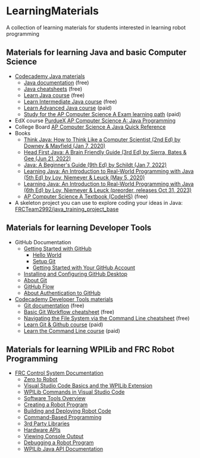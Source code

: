 # LearningMaterials

A collection of learning materials for students interested in learning robot programming

## Materials for learning Java and basic Computer Science

- [Codecademy Java materials](https://www.codecademy.com/catalog/language/java)
  - [Java documentation](https://www.codecademy.com/resources/docs/java) (free)
  - [Java cheatsheets](https://www.codecademy.com/resources/cheatsheets/language/java) (free)
  - [Learn Java course](https://www.codecademy.com/learn/learn-java) (free)
  - [Learn Intermediate Java course](https://www.codecademy.com/learn/learn-intermediate-java) (free)
  - [Learn Advanced Java course](https://www.codecademy.com/learn/learn-advanced-java) (paid)
  - [Study for the AP Computer Science A Exam learning path](https://www.codecademy.com/learn/paths/ap-computer-science-a) (paid)
- EdX course [PurdueX AP Computer Science A: Java Programming](https://learning.edx.org/course/course-v1:PurdueX+CS180.1x+3T2019a/home)
- College Board [AP Computer Science A Java Quick Reference](https://apstudents.collegeboard.org/ap/pdf/ap-computer-science-a-java-quick-reference_0.pdf)
- Books
  - [Think Java: How to Think Like a Computer Scientist (2nd Ed) by Downey & Mayfield (Jan 7, 2020)](https://www.amazon.com/Think-Java-Like-Computer-Scientist/dp/1492072508)
  - [Head First Java: A Brain Friendly Guide (3rd Ed) by Sierra, Bates & Gee (Jun 21, 2022)](https://www.amazon.com/Head-First-Java-Brain-Friendly-Guide/dp/1491910771)
  - [Java: A Beginner's Guide (9th Ed) by Schildt (Jan 7, 2022)](https://www.amazon.com/Java-Beginners-Guide-Herbert-Schildt/dp/1260463559)
  - [Learning Java: An Introduction to Real-World Programming with Java (5th Ed) by Loy, Niemeyer & Leuck (May 5, 2020)](https://www.amazon.com/Learning-Java-Introduction-Real-World-Programming/dp/1492056278)
  - [Learning Java: An Introduction to Real-World Programming with Java (6th Ed) by Loy, Niemeyer & Leuck (preorder, releases Oct 31, 2023)](https://www.amazon.com/Learning-Java-Introduction-Real-World-Programming/dp/1098145534)
  - [AP Computer Science A Textbook (CodeHS)](https://codehs.com/textbook/apcsa_textbook/) (free)
- A skeleton project you can use to explore coding your ideas in Java: [FRCTeam2992/java_training_project_base](https://github.com/FRCTeam2992/java_training_project_base)

## Materials for learning Developer Tools

- GitHub Documentation
  - [Getting Started with GitHub](https://docs.github.com/en/get-started)
    - [Hello World](https://docs.github.com/en/get-started/quickstart/hello-world)
    - [Setup Git](https://docs.github.com/en/get-started/quickstart/set-up-git)
    - [Getting Started with Your GitHub Account](https://docs.github.com/en/get-started/onboarding/getting-started-with-your-github-account)
  - [Installing and Configuring GitHub Desktop](https://docs.github.com/en/desktop/installing-and-configuring-github-desktop)
  - [About Git](https://docs.github.com/en/get-started/using-git/about-git)
  - [GitHub Flow](https://docs.github.com/en/get-started/quickstart/github-flow)
  - [About Authentication to GitHub](https://docs.github.com/en/authentication/keeping-your-account-and-data-secure/about-authentication-to-github)
- [Codecademy Developer Tools materials](https://www.codecademy.com/catalog/subject/developer-tools)
  - [Git documentation](https://www.codecademy.com/resources/docs/git) (free)
  - [Basic Git Workflow cheatsheet](https://www.codecademy.com/learn/learn-git/modules/learn-git-git-workflow-u/cheatsheet) (free)
  - [Navigating the File System via the Command Line cheatsheet](https://www.codecademy.com/learn/learn-the-command-line/modules/learn-the-command-line-navigation/cheatsheet) (free)
  - [Learn Git & Github course](https://www.codecademy.com/learn/learn-git) (paid)
  - [Learn the Command Line course](https://www.codecademy.com/learn/learn-the-command-line) (paid)

## Materials for learning WPILib and FRC Robot Programming

- [FRC Control System Documentation](https://docs.wpilib.org/en/stable/index.html)
  - [Zero to Robot](https://docs.wpilib.org/en/stable/docs/zero-to-robot/introduction.html)
  - [Visual Studio Code Basics and the WPILib Extension](https://docs.wpilib.org/en/stable/docs/software/vscode-overview/vscode-basics.html#visual-studio-code-basics-and-the-wpilib-extension)
  - [WPILib Commands in Visual Studio Code](https://docs.wpilib.org/en/stable/docs/software/vscode-overview/wpilib-commands-vscode.html#wpilib-commands-in-visual-studio-code)
  - [Software Tools Overview](https://docs.wpilib.org/en/stable/docs/controls-overviews/control-system-software.html)
  - [Creating a Robot Program](https://docs.wpilib.org/en/stable/docs/software/vscode-overview/creating-robot-program.html#creating-a-robot-program)
  - [Building and Deploying Robot Code](https://docs.wpilib.org/en/stable/docs/software/vscode-overview/deploying-robot-code.html#building-and-deploying-robot-code)
  - [Command-Based Programming](https://docs.wpilib.org/en/stable/docs/software/commandbased/index.html)
  - [3rd Party Libraries](https://docs.wpilib.org/en/stable/docs/software/vscode-overview/3rd-party-libraries.html#rd-party-libraries)
  - [Hardware APIs](https://docs.wpilib.org/en/stable/docs/software/hardware-apis/index.html)
  - [Viewing Console Output](https://docs.wpilib.org/en/stable/docs/software/vscode-overview/viewing-console-output.html)
  - [Debugging a Robot Program](https://docs.wpilib.org/en/stable/docs/software/vscode-overview/debugging-robot-program.html)
  - [WPILib Java API Documentation](https://github.wpilib.org/allwpilib/docs/release/java/index.html)
